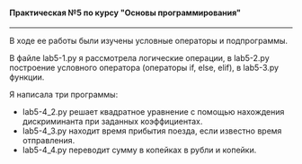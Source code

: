 #### Практическая №5 по курсу "Основы программирования"

------------



В ходе ее работы были изучены условные операторы и подпрограммы. 

В файле lab5-1.py я рассмотрела логические операции, в lab5-2.py построение условного оператора (операторы if, else, elif), в lab5-3.py функции.

Я написала три программы:

- lab5-4_2.py решает квадратное уравнение с помощью нахождения дискриминанта при заданных коэффициентах.
- lab5-4_3.py находит время прибытия поезда, если известно время отправления.
- lab5-4_4.py переводит сумму в копейках в рубли и копейки.